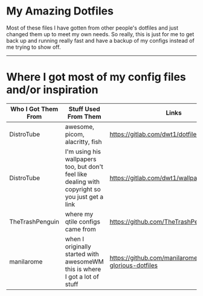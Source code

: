 # My Amazing Dotfiles #
Most of these files I have gotten from other people's dotfiles and just changed them up to meet my own needs. So really, this is just for me to get back up and running really fast and have a backup of my configs instead of me trying to show off.
- - - -
# Where I got most of my config files and/or inspiration #
Who I Got Them From | Stuff Used From Them | Links
----------------|----------------------|-------
DistroTube | awesome, picom, alacritty, fish | https://gitlab.com/dwt1/dotfiles
DistroTube | I'm using his wallpapers too, but don't feel like dealing with copyright so you just get a link | https://gitlab.com/dwt1/wallpapers
TheTrashPenguin | where my qtile configs came from | https://github.com/TheTrashPenguin/Dotfiles
manilarome | when I originally started with awesomeWM this is where I got a lot of stuff | https://github.com/manilarome/the-glorious-dotfiles
